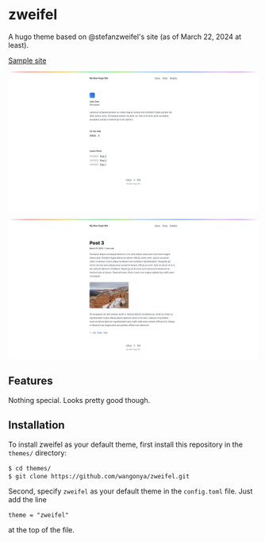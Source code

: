 # zweifel

A hugo theme based on @stefanzweifel's site (as of March 22, 2024 at least).

[Sample site](https://wangonya.com)

![home-screenshot](./home-screenshot.jpg)

![post-screenshot](./post-screenshot.jpg)

## Features

Nothing special. Looks pretty good though.

## Installation

To install zweifel as your default theme, first install this repository in the `themes/` directory:

    $ cd themes/
    $ git clone https://github.com/wangonya/zweifel.git

Second, specify `zweifel` as your default theme in the `config.toml` file. Just add the line

    theme = "zweifel"

at the top of the file.
